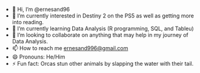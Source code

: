 - 👋 Hi, I’m @ernesand96
- 👀 I’m currently interested in Destiny 2 on the PS5 as well as getting more into reading.
- 🌱 I’m currently learning Data Analysis (R programming, SQL, and Tableu)
- 💞️ I’m looking to collaborate on anything that may help in my journey of Data Analysis.
- 📫 How to reach me ernesand996@gmail.com
- 😄 Pronouns: He/Him 
- ⚡ Fun fact: Orcas stun other animals by slapping the water with their tail.

<!---
ernesand96/ernesand96 is a ✨ special ✨ repository because its `README.md` (this file) appears on your GitHub profile.
You can click the Preview link to take a look at your changes.
--->

